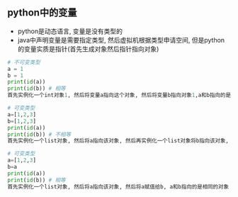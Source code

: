 ## python中的变量
- python是动态语言, 变量是没有类型的
- java中声明变量是需要指定类型, 然后虚拟机根据类型申请空间, 但是python的变量实质是指针(首先生成对象然后指针指向对象)
```python
# 不可变类型
a = 1
b = 1
print(id(a))
print(id(b)) # 相等
首先实例化一个int对象1, 然后将变量a指向这个对象, 然后将变量b指向对象1,a和b指向的是同一个对象

# 可变类型
a=[1,2,3]
b=[1,2,3]
print(id(a))
print(id(b)) # 不相等
首先实例化一个list对象, 然后将a指向该对象, 然后再实例化一个list对象将b指向该对象, a和b指向的是不同的对象

# 可变类型
a=[1,2,3]
b=a
print(id(a))
print(id(b)) # 相等
首先实例化一个list对象, 然后将a指向该对象, 然后将a赋值给b, a和b指向的是相同的对象
```

















